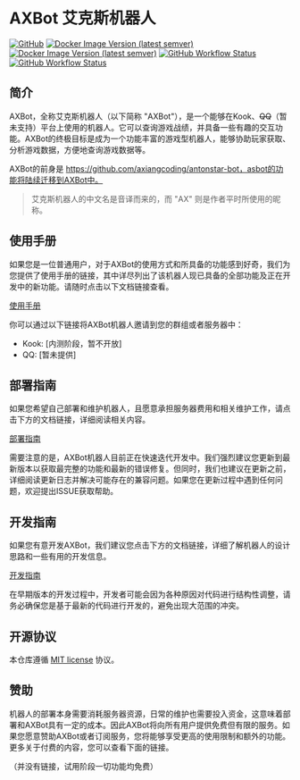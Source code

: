 # AXBot 艾克斯机器人

[![GitHub](https://img.shields.io/github/license/axiangcoding/AXBot?style=for-the-badge)](LICENSE) [![Docker Image Version (latest semver)](https://img.shields.io/docker/v/axiangcoding/axbot-core?label=AXBOT%20CORE&sort=semver&style=for-the-badge)](https://hub.docker.com/r/axiangcoding/axbot-core) [![Docker Image Version (latest semver)](https://img.shields.io/docker/v/axiangcoding/axbot-core?label=AXBOT%20CRAWLER&sort=semver&style=for-the-badge)](https://hub.docker.com/r/axiangcoding/axbot-crawler) [![GitHub Workflow Status](https://img.shields.io/github/actions/workflow/status/axiangcoding/AXBot/build_docker_image.yml?label=BUILD%20DOCKER%20IMAGE&style=for-the-badge)](https://github.com/axiangcoding/AXBot/actions/workflows/build_docker_image.yml) [![GitHub Workflow Status](https://img.shields.io/github/actions/workflow/status/axiangcoding/AXBot/codeql.yml?label=CODEQL&style=for-the-badge)](https://github.com/axiangcoding/AXBot/actions/workflows/codeql.yml)

## 简介

AXBot，全称艾克斯机器人（以下简称 "AXBot"），是一个能够在Kook、~~QQ~~（暂未支持）平台上使用的机器人。它可以查询游戏战绩，并具备一些有趣的交互功能。AXBot的终极目标是成为一个功能丰富的游戏型机器人，能够协助玩家获取、分析游戏数据，方便地查询游戏数据等。

AXBot的前身是 https://github.com/axiangcoding/antonstar-bot，asbot的功能将陆续迁移到AXBot中。

> 艾克斯机器人的中文名是音译而来的，而 "AX" 则是作者平时所使用的昵称。

## 使用手册
如果您是一位普通用户，对于AXBot的使用方式和所具备的功能感到好奇，我们为您提供了使用手册的链接，其中详尽列出了该机器人现已具备的全部功能及正在开发中的新功能。请随时点击以下文档链接查看。

[使用手册](docs/user_guide.md)

你可以通过以下链接将AXBot机器人邀请到您的群组或者服务器中：

- Kook: [内测阶段，暂不开放]
- QQ: [暂未提供]

## 部署指南

如果您希望自己部署和维护机器人，且愿意承担服务器费用和相关维护工作，请点击下方的文档链接，详细阅读相关内容。

[部署指南](docs/deploy_guide.md)

需要注意的是，AXBot机器人目前正在快速迭代开发中。我们强烈建议您更新到最新版本以获取最完整的功能和最新的错误修复。但同时，我们也建议在更新之前，详细阅读更新日志并解决可能存在的兼容问题。如果您在更新过程中遇到任何问题，欢迎提出ISSUE获取帮助。

## 开发指南

如果您有意开发AXBot，我们建议您点击下方的文档链接，详细了解机器人的设计思路和一些有用的开发信息。

[开发指南](docs/develop_guide.md)

在早期版本的开发过程中，开发者可能会因为各种原因对代码进行结构性调整，请务必确保您是基于最新的代码进行开发的，避免出现大范围的冲突。

## 开源协议

本仓库遵循 [MIT license](LICENSE) 协议。

## 赞助

机器人的部署本身需要消耗服务器资源，日常的维护也需要投入资金，这意味着部署和AXBot具有一定的成本。因此AXBot将向所有用户提供免费但有限的服务。如果您愿意赞助AXBot或者订阅服务，您将能够享受更高的使用限制和额外的功能。更多关于付费的内容，您可以查看下面的链接。

（并没有链接，试用阶段一切功能均免费）
